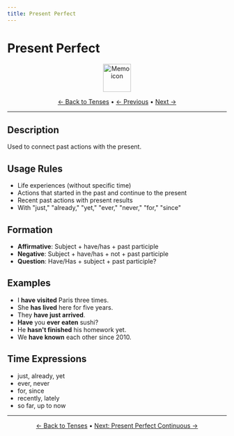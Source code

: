 ```yaml
---
title: Present Perfect
---
```


# Present Perfect

<div align="center" markdown="1">
  <img src="https://cdn.jsdelivr.net/gh/twitter/twemoji@14.0.2/assets/72x72/1f4dd.png" alt="Memo icon" width="64">
</div>

<div align="center" markdown="1">

[← Back to Tenses](./) • [← Previous](02-present-continuous.md) • [Next →](04-present-perfect-continuous.md)

</div>

---

## Description
Used to connect past actions with the present.

## Usage Rules
- Life experiences (without specific time)
- Actions that started in the past and continue to the present
- Recent past actions with present results
- With "just," "already," "yet," "ever," "never," "for," "since"

## Formation
- **Affirmative**: Subject + have/has + past participle
- **Negative**: Subject + have/has + not + past participle
- **Question**: Have/Has + subject + past participle?

## Examples
- I **have visited** Paris three times.
- She **has lived** here for five years.
- They **have just arrived**.
- **Have** you **ever eaten** sushi?
- He **hasn't finished** his homework yet.
- We **have known** each other since 2010.

## Time Expressions
- just, already, yet
- ever, never
- for, since
- recently, lately
- so far, up to now

---

<div align="center" markdown="1">

[← Back to Tenses](./) • [Next: Present Perfect Continuous →](04-present-perfect-continuous.md)

</div>

